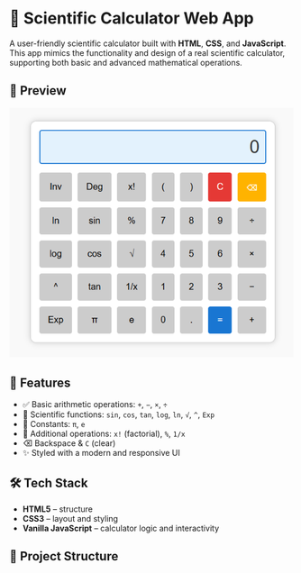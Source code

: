 # 🧮 Scientific Calculator Web App

A user-friendly scientific calculator built with **HTML**, **CSS**, and **JavaScript**. This app mimics the functionality and design of a real scientific calculator, supporting both basic and advanced mathematical operations.

## 📸 Preview

![Calculator Screenshot](./cal.png)

## 🚀 Features

- ✅ Basic arithmetic operations: `+`, `−`, `×`, `÷`
- 🧠 Scientific functions: `sin`, `cos`, `tan`, `log`, `ln`, `√`, `^`, `Exp`
- 🔢 Constants: `π`, `e`
- 🧮 Additional operations: `x!` (factorial), `%`, `1/x`
- ⌫ Backspace & `C` (clear)
- ✨ Styled with a modern and responsive UI

## 🛠️ Tech Stack

- **HTML5** – structure
- **CSS3** – layout and styling
- **Vanilla JavaScript** – calculator logic and interactivity

## 📂 Project Structure

